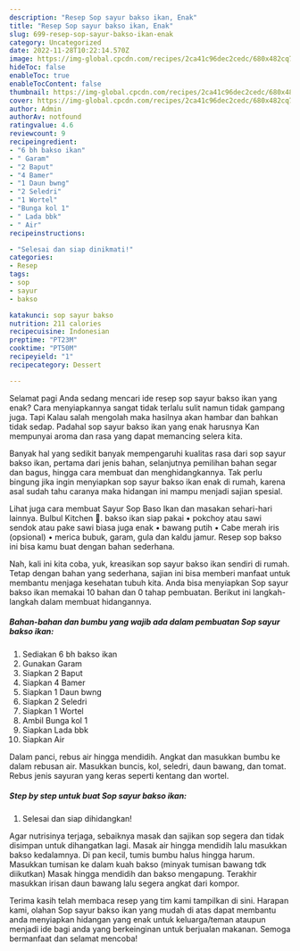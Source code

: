 ```yaml
---
description: "Resep Sop sayur bakso ikan, Enak"
title: "Resep Sop sayur bakso ikan, Enak"
slug: 699-resep-sop-sayur-bakso-ikan-enak
category: Uncategorized
date: 2022-11-28T10:22:14.570Z
image: https://img-global.cpcdn.com/recipes/2ca41c96dec2cedc/680x482cq70/sop-sayur-bakso-ikan-foto-resep-utama.jpg
hideToc: false
enableToc: true
enableTocContent: false
thumbnail: https://img-global.cpcdn.com/recipes/2ca41c96dec2cedc/680x482cq70/sop-sayur-bakso-ikan-foto-resep-utama.jpg
cover: https://img-global.cpcdn.com/recipes/2ca41c96dec2cedc/680x482cq70/sop-sayur-bakso-ikan-foto-resep-utama.jpg
author: Admin
authorAv: notfound
ratingvalue: 4.6
reviewcount: 9
recipeingredient:
- "6 bh bakso ikan"
- " Garam"
- "2 Baput"
- "4 Bamer"
- "1 Daun bwng"
- "2 Seledri"
- "1 Wortel"
- "Bunga kol 1"
- " Lada bbk"
- " Air"
recipeinstructions:

- "Selesai dan siap dinikmati!"
categories:
- Resep
tags:
- sop
- sayur
- bakso

katakunci: sop sayur bakso 
nutrition: 211 calories
recipecuisine: Indonesian
preptime: "PT23M"
cooktime: "PT50M"
recipeyield: "1"
recipecategory: Dessert

---
```



Selamat pagi Anda sedang mencari ide resep sop sayur bakso ikan yang enak? Cara menyiapkannya sangat tidak terlalu sulit namun tidak gampang juga. Tapi Kalau salah mengolah maka hasilnya akan hambar dan bahkan tidak sedap. Padahal sop sayur bakso ikan yang enak harusnya Kan mempunyai aroma dan rasa yang dapat memancing selera kita.


Banyak hal yang sedikit banyak mempengaruhi kualitas rasa dari sop sayur bakso ikan, pertama dari jenis bahan, selanjutnya pemilihan bahan segar dan bagus, hingga cara membuat dan menghidangkannya. Tak perlu bingung jika ingin menyiapkan sop sayur bakso ikan enak di rumah, karena asal sudah tahu caranya maka hidangan ini mampu menjadi sajian spesial.

Lihat juga cara membuat Sayur Sop Baso Ikan dan masakan sehari-hari lainnya. Bulbul Kitchen 🍅. bakso ikan siap pakai • pokchoy atau sawi sendok atau pake sawi biasa juga enak • bawang putih • Cabe merah iris (opsional) • merica bubuk, garam, gula dan kaldu jamur. Resep sop bakso ini bisa kamu buat dengan bahan sederhana.


Nah, kali ini kita coba, yuk, kreasikan sop sayur bakso ikan sendiri di rumah. Tetap dengan bahan yang sederhana, sajian ini bisa memberi manfaat untuk membantu menjaga kesehatan tubuh kita. Anda bisa menyiapkan Sop sayur bakso ikan memakai 10 bahan dan 0 tahap pembuatan. Berikut ini langkah-langkah dalam membuat hidangannya.

<!--inarticleads1-->

##### Bahan-bahan dan bumbu yang wajib ada dalam pembuatan Sop sayur bakso ikan:

1. Sediakan 6 bh bakso ikan
1. Gunakan  Garam
1. Siapkan 2 Baput
1. Siapkan 4 Bamer
1. Siapkan 1 Daun bwng
1. Siapkan 2 Seledri
1. Siapkan 1 Wortel
1. Ambil Bunga kol 1
1. Siapkan  Lada bbk
1. Siapkan  Air


Dalam panci, rebus air hingga mendidih. Angkat dan masukkan bumbu ke dalam rebusan air. Masukkan buncis, kol, seledri, daun bawang, dan tomat. Rebus jenis sayuran yang keras seperti kentang dan wortel. 

<!--inarticleads2-->

##### Step by step untuk buat Sop sayur bakso ikan:


1. Selesai dan siap dihidangkan!

Agar nutrisinya terjaga, sebaiknya masak dan sajikan sop segera dan tidak disimpan untuk dihangatkan lagi. Masak air hingga mendidih lalu masukkan bakso kedalamnya. Di pan kecil, tumis bumbu halus hingga harum. Masukkan tumisan ke dalam kuah bakso (minyak tumisan bawang tdk diikutkan) Masak hingga mendidih dan bakso mengapung. Terakhir masukkan irisan daun bawang lalu segera angkat dari kompor. 

Terima kasih telah membaca resep yang tim kami tampilkan di sini. Harapan kami, olahan Sop sayur bakso ikan yang mudah di atas dapat membantu anda menyiapkan hidangan yang enak untuk keluarga/teman ataupun menjadi ide bagi anda yang berkeinginan untuk berjualan makanan. Semoga bermanfaat dan selamat mencoba!
